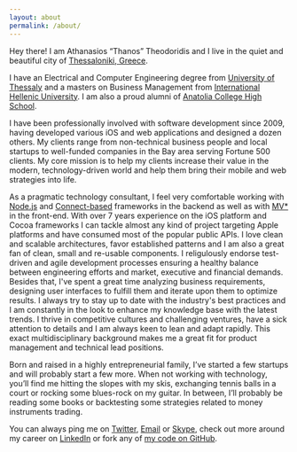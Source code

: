 ```yaml
---
layout: about
permalink: /about/
---
```


Hey there! I am Athanasios “Thanos” Theodoridis and I live in the quiet and beautiful city of [Thessaloniki, Greece](http://en.wikipedia.org/wiki/Thessaloniki).

I have an Electrical and Computer Engineering degree from [University of Thessaly](http://www.inf.uth.gr/?lang=en) and a masters on Business Management from [International Hellenic University](http://www.econ.ihu.edu.gr/). I am also a proud alumni of [Anatolia College High School](http://www.anatolia.edu.gr/cms.jsp).

I have been professionally involved with software development since 2009, having developed various iOS and web applications and designed a dozen others. My clients range from non-technical business people and local startups to well-funded companies in the Bay area serving Fortune 500 clients. My core mission is to help my clients increase their value in the modern, technology-driven world and help them bring their mobile and web strategies into life.

As a pragmatic technology consultant, I feel very comfortable working with [Node.js](https://nodejs.org) and [Connect-based](https://github.com/senchalabs/connect) frameworks in the backend as well as with [MV*](https://angularjs.org/) in the front-end. With over 7 years experience on the iOS platform and Cocoa frameworks I can tackle almost any kind of project targeting Apple platforms and have consumed most of the popular public APIs. I love clean and scalable architectures, favor established patterns and I am also a great fan of clean, small and re-usable components. I religulously endorse test-driven and agile development processes ensuring a healthy balance between engineering efforts and market, executive and financial demands. Besides that, I've spent a great time analyzing business requirements, designing user interfaces to fulfill them and iterate upon them to optimize results. I always try to stay up to date with the industry's best practices and I am constantly in the look to enhance my knowledge base with the latest trends. I thrive in competitive cultures and challenging ventures, have a sick attention to details and I am always keen to lean and adapt rapidly. This exact multidisciplinary background makes me a great fit for product management and technical lead positions.

Born and raised in a highly entrepreneurial family, I’ve started a few startups and will probably start a few more. When not working with technology, you’ll find me hitting the slopes with my skis, exchanging tennis balls in a court or rocking some blues-rock on my guitar. In between, I’ll probably be reading some books or backtesting some strategies related to money instruments trading.

You can always ping me on [Twitter](https://twitter.com/attheodo), [Email](mailto:at@atworks.gr?subject=Hello!) or [Skype](skype:theodoridis.thanos?chat), check out more around my career on [LinkedIn](https://www.linkedin.com/in/attheodo) or fork any of [my code on GitHub](https://github.com/attheodo).
